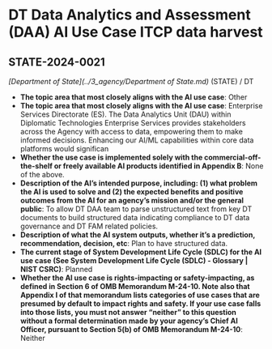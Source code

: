 # DT Data Analytics and Assessment (DAA) AI Use Case ITCP data harvest
## STATE-2024-0021
_[Department of State](../3_agency/Department of State.md)_ (STATE) / DT


+ **The topic area that most closely aligns with the AI use case**: Other
+ **The topic area that most closely aligns with the AI use case**: Enterprise Services Directorate (ES). The Data Analytics Unit (DAU) within Diplomatic Technologies Enterprise Services provides stakeholders across the Agency with access to data, empowering them to make informed decisions. Enhancing our AI/ML capabilities within core data platforms would significan
+ **Whether the use case is implemented solely with the commercial-off-the-shelf or freely available AI products identified in Appendix B**: None of the above.
+ **Description of the AI’s intended purpose, including: (1) what problem the AI is used to solve and (2) the expected benefits and positive outcomes from the AI for an agency’s mission and/or the general public**: To allow DT DAA team to parse unstructured text from key DT documents to build structured data indicating compliance to DT data governance and DT FAM related policies.
+ **Description of what the AI system outputs, whether it’s a prediction, recommendation, decision, etc**: Plan to have structured data.
+ **The current stage of System Development Life Cycle (SDLC) for the AI use case (See System Development Life Cycle (SDLC) - Glossary | NIST CSRC)**: Planned
+ **Whether the AI use case is rights-impacting or safety-impacting, as defined in Section 6 of OMB Memorandum M-24-10. Note also that Appendix I of that memorandum lists categories of use cases that are presumed by default to impact rights and safety. If your use case falls into those lists, you must not answer “neither” to this question without a formal determination made by your agency’s Chief AI Officer, pursuant to Section 5(b) of OMB Memorandum M-24-10**: Neither